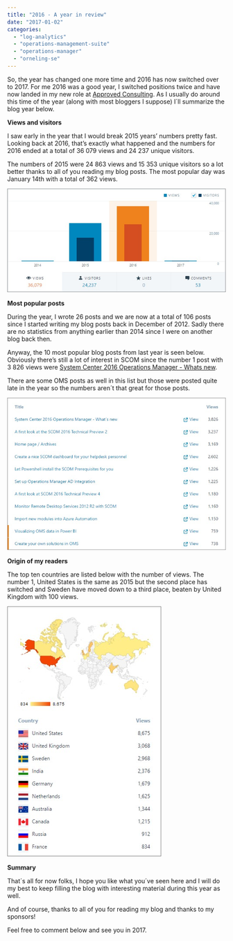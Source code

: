 ```yaml
---
title: "2016 - A year in review"
date: "2017-01-02"
categories: 
  - "log-analytics"
  - "operations-management-suite"
  - "operations-manager"
  - "orneling-se"
---
```


So, the year has changed one more time and 2016 has now switched over to 2017. For me 2016 was a good year, I switched positions twice and have now landed in my new role at [Approved Consulting](http://approved.se/). As I usually do around this time of the year (along with most bloggers I suppose) I´ll summarize the blog year below.

**Views and visitors**

I saw early in the year that I would break 2015 years’ numbers pretty fast. Looking back at 2016, that’s exactly what happened and the numbers for 2016 ended at a total of 36 079 views and 24 237 unique visitors.

The numbers of 2015 were 24 863 views and 15 353 unique visitors so a lot better thanks to all of you reading my blog posts. The most popular day was January 14th with a total of 362 views.

[![](images/1.jpg)](http://media.orneling.se/2017/01/1.jpg)

**Most popular posts**

During the year, I wrote 26 posts and we are now at a total of 106 posts since I started writing my blog posts back in December of 2012. Sadly there are no statistics from anything earlier than 2014 since I were on another blog back then.

Anyway, the 10 most popular blog posts from last year is seen below. Obviously there’s still a lot of interest in SCOM since the number 1 post with 3 826 views were [System Center 2016 Operations Manager - Whats new](http://blog.orneling.se/2015/05/system-center-2016-operations-manager-whats-new/).

There are some OMS posts as well in this list but those were posted quite late in the year so the numbers aren´t that great for those posts.

[![](images/2.jpg)](http://media.orneling.se/2017/01/2.jpg)

**Origin of my readers**

The top ten countries are listed below with the number of views. The number 1, United States is the same as 2015 but the second place has switched and Sweden have moved down to a third place, beaten by United Kingdom with 100 views.

[![](images/3.jpg)](http://media.orneling.se/2017/01/3.jpg)

**Summary**

That´s all for now folks, I hope you like what you´ve seen here and I will do my best to keep filling the blog with interesting material during this year as well.

And of course, thanks to all of you for reading my blog and thanks to my sponsors!

Feel free to comment below and see you in 2017.
